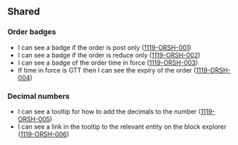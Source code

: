 ## Shared

### Order badges

- I can see a badge if the order is post only (<a name="1119-ORSH-001" href="#1119-ORSH-001">1119-ORSH-001</a>)
- I can see a badge if the order is reduce only (<a name="1119-ORSH-002" href="#1119-ORSH-002">1119-ORSH-002</a>)
- I can see a badge of the order time in force (<a name="1119-ORSH-003" href="#1119-ORSH-003">1119-ORSH-003</a>)
- If time in force is GTT then I can see the expiry of the order (<a name="1119-ORSH-004" href="#1119-ORSH-004">1119-ORSH-004</a>)

### Decimal numbers

- I can see a tooltip for how to add the decimals to the number (<a name="1119-ORSH-005" href="#1119-ORSH-005">1119-ORSH-005</a>)
- I can see a link in the tooltip to the relevant entity on the block explorer (<a name="1119-ORSH-006" href="#1119-ORSH-006">1119-ORSH-006</a>)
